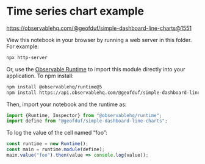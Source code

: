 # Time series chart example

https://observablehq.com/@geofduf/simple-dashboard-line-charts@1551

View this notebook in your browser by running a web server in this folder. For
example:

~~~sh
npx http-server
~~~

Or, use the [Observable Runtime](https://github.com/observablehq/runtime) to
import this module directly into your application. To npm install:

~~~sh
npm install @observablehq/runtime@5
npm install https://api.observablehq.com/@geofduf/simple-dashboard-line-charts@1551.tgz?v=3
~~~

Then, import your notebook and the runtime as:

~~~js
import {Runtime, Inspector} from "@observablehq/runtime";
import define from "@geofduf/simple-dashboard-line-charts";
~~~

To log the value of the cell named “foo”:

~~~js
const runtime = new Runtime();
const main = runtime.module(define);
main.value("foo").then(value => console.log(value));
~~~
